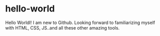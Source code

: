 # hello-world
Hello Worldl! I am new to Github. Looking forward to familiarizing myself with HTML, CSS, JS..and all these other amazing tools.
